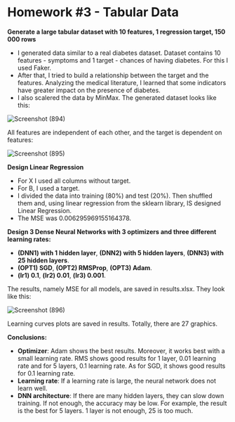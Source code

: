 # Homework #3 - Tabular Data

**Generate a large tabular dataset with 10 features, 1 regression target, 150 000 rows** 

 - I generated data similar to a real diabetes dataset. Dataset contains 10 features - symptoms and 1 target - chances of having diabetes. For this I used Faker.
 - After that, I tried to build a relationship between the target and the features. Analyzing the medical literature, I learned that some indicators have greater impact on the presence of diabetes.
 - I also scalered the data by MinMax. The generated dataset looks like this:
 
![Screenshot (894)](https://user-images.githubusercontent.com/43314418/135346562-0b3b3460-8522-4e74-a943-7d9dd03e7b88.png)

All features are independent of each other, and the target is dependent on features:

![Screenshot (895)](https://user-images.githubusercontent.com/43314418/135346996-c7b6c334-06bf-4c98-b4e0-fbd92af481a0.png)

**Design Linear Regression**

- For X I used all columns without target.
- For B, I used a target.
- I divided the data into training (80%) and test (20%). Then shuffled them and, using linear regression from the sklearn library, IS designed Linear Regression.
- The MSE was 0.006295969155164378.

**Design 3 Dense Neural Networks with 3 optimizers and three different learning rates:**
- **(DNN1) with 1 hidden layer**, **(DNN2) with 5 hidden layers**, **(DNN3) with 25 hidden layers**.
- **(OPT1) SGD**, **(OPT2) RMSProp**, **(OPT3) Adam**.
- **(lr1) 0.1**, **(lr2) 0.01**, **(lr3) 0.001**.

The results, namely MSE for all models, are saved in results.xlsx. They look like this:

![Screenshot (896)](https://user-images.githubusercontent.com/43314418/135447985-9afe644d-cd74-4d3e-aab9-a4f83190c414.png)

Learning curves plots are saved in results. Totally, there are 27 graphics.

**Conclusions:**
- **Optimizer**: Adam shows the best results. Moreover, it works best with a small learning rate. RMS shows good results for 1 layer, 0.01 learning rate and for 5 layers, 0.1 learning rate. As for SGD, it shows good results for 0.1 learning rate.
- **Learning rate**: If a learning rate is large, the neural network does not learn well. 
- **DNN architecture**: If there are many hidden layers, they can slow down training. If not enough, the accuracy may be low. For example, the result is the best for 5 layers. 1 layer is not enough, 25 is too much.


